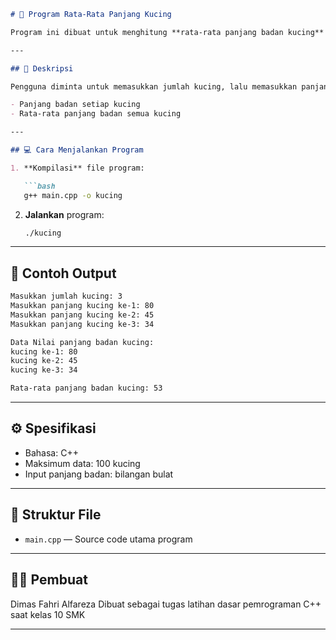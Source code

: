 ````md
# 📏 Program Rata-Rata Panjang Kucing

Program ini dibuat untuk menghitung **rata-rata panjang badan kucing** berdasarkan input dari pengguna. Dibuat menggunakan bahasa pemrograman C++ saat pembelajaran dasar di kelas 10 SMK.

---

## 🧾 Deskripsi

Pengguna diminta untuk memasukkan jumlah kucing, lalu memasukkan panjang badan masing-masing kucing. Program akan menghitung dan menampilkan:

- Panjang badan setiap kucing
- Rata-rata panjang badan semua kucing

---

## 💻 Cara Menjalankan Program

1. **Kompilasi** file program:

   ```bash
   g++ main.cpp -o kucing
````

2. **Jalankan** program:

   ```bash
   ./kucing
   ```

---

## 🧪 Contoh Output

```txt
Masukkan jumlah kucing: 3
Masukkan panjang kucing ke-1: 80
Masukkan panjang kucing ke-2: 45
Masukkan panjang kucing ke-3: 34

Data Nilai panjang badan kucing:
kucing ke-1: 80
kucing ke-2: 45
kucing ke-3: 34

Rata-rata panjang badan kucing: 53
```

---

## ⚙️ Spesifikasi

* Bahasa: C++
* Maksimum data: 100 kucing
* Input panjang badan: bilangan bulat

---

## 📂 Struktur File

* `main.cpp` — Source code utama program

---

## 👨‍🎓 Pembuat

Dimas Fahri Alfareza
Dibuat sebagai tugas latihan dasar pemrograman C++ saat kelas 10 SMK

---